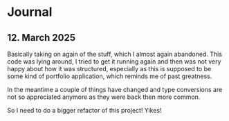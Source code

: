 # Journal

## 12. March 2025

Basically taking on again of the stuff, which I almost again abandoned.
This code was lying around, I tried to get it running again and then was not very happy
about how it was structured, especially as this is supposed to be some kind of portfolio
application, which reminds me of past greatness.

In the meantime a couple of things have changed and type conversions are not so appreciated
anymore as they were back then more common.

So I need to do a bigger refactor of this project! Yikes!
